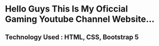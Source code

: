 <h1>Hello Guys This Is My Oficcial Gaming Youtube Channel Website...</h1>
<h2>Technology Used : HTML, CSS, Bootstrap 5</h2>

